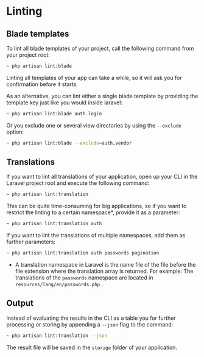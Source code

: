 # Linting

## Blade templates

To lint all blade templates of your project, call the following command from your project root:

```bash
~ php artisan lint:blade
```

Linting all templates of your app can take a while, so it will ask you for confirmation before it starts.

As an alternative, you can lint either a single blade template by providing the template key just like you would inside laravel:

```bash
~ php artisan lint:blade auth.login
```

Or you exclude one or several view directories by using the `--exclude` option:

```bash
~ php artisan lint:blade --exclude=auth,vendor
```

## Translations

If you want to lint all translations of your application, open up your CLI in the Laravel project root and execute the following command:

```bash
~ php artisan lint:translation
```

This can be quite time-consuming for big applications, so if you want to restrict the linting to a certain namespace*, provide it as a parameter:

```bash
~ php artisan lint:translation auth
```

If you want to lint the translations of multiple namespaces, add them as further parameters:

```bash
~ php artisan lint:translation auth passwords pagination
```

* A translation namespace in Laravel is the name file of the file before the file extension where the translation array is returned. For example: The translations of the `passwords` namespace are located in `resources/lang/en/passwords.php` .

## Output

Instead of evaluating the results in the CLI as a table you for further processing or storing by appending a `--json` flag to the command:

```bash
~ php artisan lint:translation --json
```

The result file will be saved in the `storage` folder of your application.